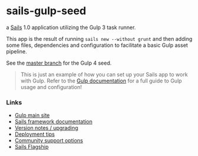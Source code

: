 # sails-gulp-seed

a [Sails](http://sailsjs.com) 1.0 application utilizing the Gulp 3 task runner.

This app is the result of running `sails new --without grunt` and then adding some files, dependencies and configuration to facilitate a basic Gulp asset pipeline.

See the [master branch](https://github.com/sailshq/sails-gulp-seed) for the Gulp 4 seed.

> This is just an example of how you can set up your Sails app to work with Gulp.  Refer to the [Gulp documentation](https://github.com/gulpjs/gulp/blob/master/docs/API.md) for a full guide to Gulp usage and configuration!

### Links

+ [Gulp main site](http://gulpjs.com)
+ [Sails framework documentation](http://sailsjs.com/documentation)
+ [Version notes / upgrading](http://sailsjs.com/documentation/upgrading/to-v-1-0)
+ [Deployment tips](http://sailsjs.com/documentation/concepts/deployment)
+ [Community support options](http://sailsjs.com/support)
+ [Sails Flagship](https://flagship.sailsjs.com)
